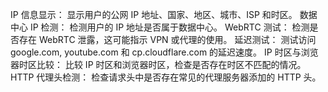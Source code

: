 IP 信息显示： 显示用户的公网 IP 地址、国家、地区、城市、ISP 和时区。
数据中心 IP 检测： 检测用户的 IP 地址是否属于数据中心。
WebRTC 测试： 检测是否存在 WebRTC 泄露，这可能指示 VPN 或代理的使用。
延迟测试： 测试访问 google.com, youtube.com 和 cp.cloudflare.com 的延迟速度。
IP 时区与浏览器时区比较： 比较 IP 时区和浏览器时区，检查是否存在时区不匹配的情况。
HTTP 代理头检测： 检查请求头中是否存在常见的代理服务器添加的 HTTP 头。
